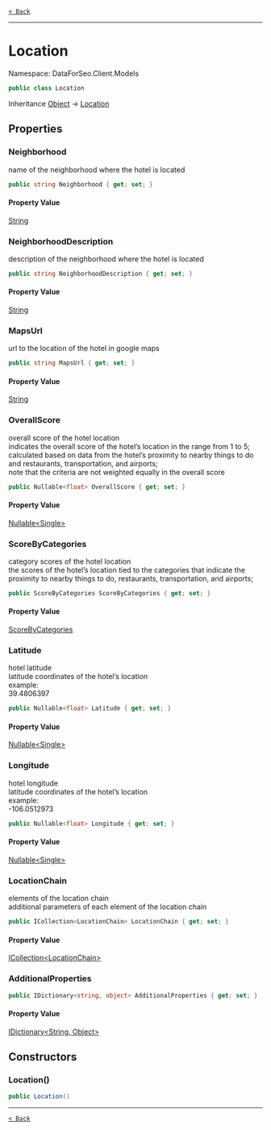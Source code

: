 [`< Back`](./)

---

# Location

Namespace: DataForSeo.Client.Models

```csharp
public class Location
```

Inheritance [Object](https://docs.microsoft.com/en-us/dotnet/api/system.object) → [Location](./dataforseo.client.models.location)

## Properties

### **Neighborhood**

name of the neighborhood where the hotel is located

```csharp
public string Neighborhood { get; set; }
```

#### Property Value

[String](https://docs.microsoft.com/en-us/dotnet/api/system.string)<br>

### **NeighborhoodDescription**

description of the neighborhood where the hotel is located

```csharp
public string NeighborhoodDescription { get; set; }
```

#### Property Value

[String](https://docs.microsoft.com/en-us/dotnet/api/system.string)<br>

### **MapsUrl**

url to the location of the hotel in google maps

```csharp
public string MapsUrl { get; set; }
```

#### Property Value

[String](https://docs.microsoft.com/en-us/dotnet/api/system.string)<br>

### **OverallScore**

overall score of the hotel location
 <br>indicates the overall score of the hotel’s location in the range from 1 to 5;
 <br>calculated based on data from the hotel’s proximity to nearby things to do and restaurants, transportation, and airports;
 <br>note that the criteria are not weighted equally in the overall score

```csharp
public Nullable<float> OverallScore { get; set; }
```

#### Property Value

[Nullable&lt;Single&gt;](https://docs.microsoft.com/en-us/dotnet/api/system.nullable-1)<br>

### **ScoreByCategories**

category scores of the hotel location
 <br>the scores of the hotel’s location tied to the categories that indicate the proximity to nearby things to do, restaurants, transportation, and airports;

```csharp
public ScoreByCategories ScoreByCategories { get; set; }
```

#### Property Value

[ScoreByCategories](./dataforseo.client.models.scorebycategories)<br>

### **Latitude**

hotel latitude
 <br>latitude coordinates of the hotel’s location
 <br>example:
 <br>39.4806397

```csharp
public Nullable<float> Latitude { get; set; }
```

#### Property Value

[Nullable&lt;Single&gt;](https://docs.microsoft.com/en-us/dotnet/api/system.nullable-1)<br>

### **Longitude**

hotel longitude
 <br>latitude coordinates of the hotel’s location
 <br>example:
 <br>-106.0512973

```csharp
public Nullable<float> Longitude { get; set; }
```

#### Property Value

[Nullable&lt;Single&gt;](https://docs.microsoft.com/en-us/dotnet/api/system.nullable-1)<br>

### **LocationChain**

elements of the location chain
 <br>additional parameters of each element of the location chain

```csharp
public ICollection<LocationChain> LocationChain { get; set; }
```

#### Property Value

[ICollection&lt;LocationChain&gt;](./dataforseo.client.models.locationchain)<br>

### **AdditionalProperties**

```csharp
public IDictionary<string, object> AdditionalProperties { get; set; }
```

#### Property Value

[IDictionary&lt;String, Object&gt;](https://docs.microsoft.com/en-us/dotnet/api/system.collections.generic.idictionary-2)<br>

## Constructors

### **Location()**

```csharp
public Location()
```

---

[`< Back`](./)
